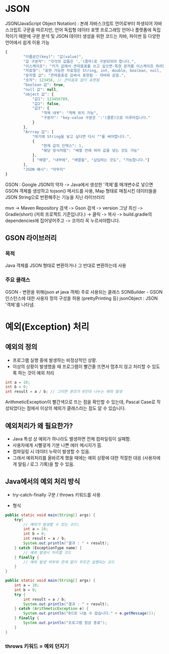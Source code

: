 # JSON

JSON(JavaScript Object Notation) : 본래 자바스크립트 언어로부터 파생되어 자바스크립트 구문을 따르지만, 언어 독립형 데이터 포멧
프로그래밍 언어나 플랫폼에 독립적이기 때문에 구문 분석 및 JSON 데이터 생성을 위한 코드는 자바, 파이썬 등 다양한 언어에서 쉽게 이용 가능

```js
{
        "이름공간(key)": "값(value)",
        "값 구분자": "각각의 값들은 ','(콤마)로 구분되어야 합니다.",
        "이스케이프": "키가 값에서 큰따옴표를 쓰고 싶으면-특정 문자를 이스케이프 하려면- \" 처럼 문자 앞에 역슬래시를 붙입니다.",
        "자료형": "표현 가능한 자료형은 String, int, double, boolean, null, object, array 6개 입니다.",
        "문자열 값": "큰따옴표로 감싸서 표현됨 - 자바와 같음.",
        "숫자": 123456, // 큰따옴표 없이 표현됨
        "boolean 값": true,
        "null 값": null,
        "object 값": {
            "값1": 123456789,
            "값2": false,
            "값3": {
                "객체 내부": "객체 위치 가능",
                "구분자": "key-value 구분은 ':'(콜론)으로 이루어집니다."
            }
        },
        "Arrray 값": [
            "여기에 String을 넣고 싶다면 다시 ""를 써야합니다.",
            {
                "현재 값의 인덱스": 1,
                "해당 방식처럼": "배열 안에 여러 값을 넣는 것도 가능"
            },
            [ "배열", "내부에", "배열을", "삽입하는 것도", "가능합니다."]
        ],
        "JSON 예시": "마무리"
}
```

GSON : Google JSON의 약자 -> Java에서 생성한 '객체'를 매개변수로
넣으면 GSON 객체를 생성하고 tojson() 메서드를 사용,
Map 형태로 매칭시킨 데이터들을 JSON String으로 반환해주는 기능을 지닌 라이브러리

mvn -> Maven Repository 검색 -> Gson 검색 -> version 그냥 최신
-> Gradle(short) (저희 프로젝트 기준입니다.) -> 클릭 -> 복사
-> build.gradle의 dependencies에 집어넣어주고 -> 코끼리 꼭 누르셔야합니다.

## GSON 라이브러리
### 목적
Java 객체를  JSON 형태로 변환하거나 그 반대로 변환하는데 사용
### 주요 클래스
GSON - 변환을 위해(json ⇄ java 객체) 주로 사용되는 클래스
SONBuilder - GSON인스턴스에 대한 사용자 정의 구성을 허용
    (prettyPrinting 등)
jsonObject : JSON '객체'를 나타냄.


# 예외(Exception) 처리

## 예외의 정의
- 프로그램 실행 중에 발생하는 비정상적인 상황.
- 이상의 상황이 발생했을 때 프로그램이 빨간줄 뜨면서
    멈추지 않고 처리할 수 있도록 하는 것이 예외 처리
```java
int a = 10;
int b = 0;
int result = a / b; // 그러면 분모가 0인데 나누는 예외 발생
```
ArithmeticException이 빨간색으로 뜨는 점을 확인할 수 있는데,
Pascal Case로 작성되었다는 점에서 이상의 예외가 클래스라는 점도 
알 수 있습니다.

## 예외처리가 왜 필요한가?
- Java 특성 상 예외가 하나라도 밸생하면 전체 컴파일링이 실패함.
- 사용자에게 시뻘겋게 기분 나쁜 에러 메시지가 뜸.
- 컴파일링 시 데이터 누락이 발생할 수 있음.
- 그래서 예외처리를 올바르게 했을 때에는 예외 상황에 대한 적절한 대응
  (사용자에게 알림 / 로그 기록)을 할 수 있음.

## Java에서의 예외 처리 방식
- try-catch-finally 구분 / throws 키워드를 사용

- 형식
```java
public static void main(String[] args) {
    try{
        // 예외가 발생할 수 있는 코드\
        int a = 10;
        int b = 0;
        int result = a / b;
        System.out.println("결과 : " + result);
    } catch (ExceptionType name) {
        // 예외 발생시 처리할 코드
    } finally {
        // 예외 발생 여부와 관계 없이 무조건 실행되는 코드
    }
}
```
```java
public static void main(String[] args) {
    int a = 10;
    int b = 0;
    try {
        int result = a / b;
        System.out.println("결과 : " + result);
    } catch (ArithmeticException e) {
        System.out.println("0으로 나눌 수 없습니다." + e.getMessage());
    } finally {
        System.out.println("프로그램 정상 종료");
    }
}
```

### throws 키워드 = 예외 던지기






